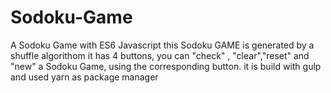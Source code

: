 # Sodoku-Game
A Sodoku Game with ES6 Javascript
this Sodoku GAME is generated by a shuffle algorithom
it has 4 buttons,
you can "check" , "clear","reset" and "new" a Sodoku Game, using the corresponding button.
it is build with gulp and used yarn as package manager
